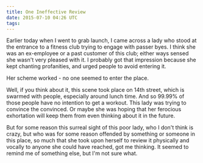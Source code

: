 ```yaml
---
title: One Ineffective Review
date: 2015-07-10 04:26 UTC
tags:
---
```


Earlier today when I went to grab launch, I came across a lady who stood at the entrance to a fitness club trying to engage with passer byes. I think she was an ex-employee or a past customer of this club; either ways sensed she wasn't very pleased with it. I probably got that impression because she kept chanting profanities, and urged people to avoid entering it. 

Her scheme worked - no one seemed to enter the place. 

Well, if you think about it, this scene took place on 14th street, which is swarmed with people, especially around lunch time. And so 99.99% of those people have no intention to get a workout. This lady was trying to convince the convinced. Or maybe she was hoping that her ferocious exhortation will keep them from even thinking about it in the future.

But for some reason this surreal sight of this poor lady, who I don't think is crazy, but who was for some reason offended by something or someone in this place, so much that she took upon herself to review it physically and vocally to anyone she could have reached, got me thinking. It seemed to remind me of something else, but I'm not sure what.